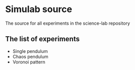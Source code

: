 # Simulab source

The source for all experiments in the science-lab repository

## The list of experiments

- Single pendulum
- Chaos pendulum
- Voronoi pattern
